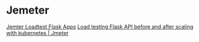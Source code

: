 # Jemeter
[Jemter Loadtest Flask Apps](https://www.youtube.com/watch?v=O4jFEvaAFvo)
[Load testing Flask API before and after scaling with kubernetes | Jmeter](https://www.youtube.com/watch?v=eBj5uYWZQ5w)
